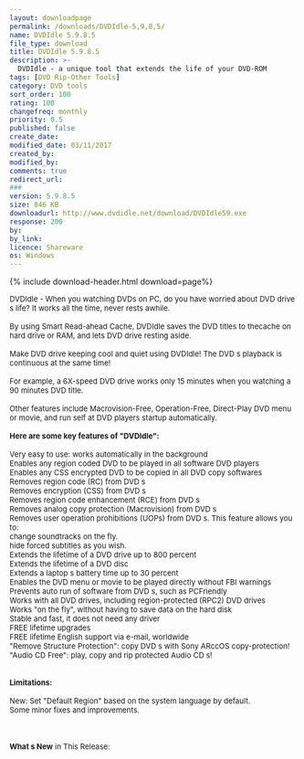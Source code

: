 ```yaml
---
layout: downloadpage
permalink: /downloads/DVDIdle-5,9,8,5/
name: DVDIdle 5.9.8.5
file_type: download
title: DVDIdle 5.9.8.5
description: >-
  DVDIdle - a unique tool that extends the life of your DVD-ROM
tags: [DVD Rip-Other Tools]
category: DVD tools
sort_order: 100
rating: 100
changefreq: monthly
priority: 0.5
published: false
create_date:
modified_date: 03/11/2017
created_by:
modified_by:
comments: true
redirect_url:
###
version: 5.9.8.5
size: 846 KB
downloadurl: http://www.dvdidle.net/download/DVDIdle59.exe
response: 200
by:
by_link:
licence: Shareware
os: Windows
---
```


{% include download-header.html download=page%}

<p style="fix-download-text !important">
<p><font size="2">DVDIdle - When you watching DVDs on PC, do you have worried about DVD drive s life? It works all the time, never rests awhile.<br />
<br />
By using Smart Read-ahead Cache, DVDIdle saves the DVD titles to thecache on hard drive or RAM, and lets DVD drive resting aside.<br />
<br />
Make DVD drive keeping cool and quiet using DVDIdle! The DVD s playback is continuous at the same time!<br />
<br />
For example, a 6X-speed DVD drive works only 15 minutes when you watching a 90 minutes DVD title. <br />
<br />
Other features include Macrovision-Free, Operation-Free, Direct-Play DVD menu or movie, and run self at DVD players startup automatically.<br />
<br />
<span><strong>Here are some key features of "DVDIdle":</strong></span><br />
<br />
Very easy to use: works automatically in the background <br />
Enables any region coded DVD to be played in all software DVD players <br />
Enables any CSS encrypted DVD to be copied in all DVD copy softwares <br />
Removes region code (RC) from DVD s <br />
Removes encryption (CSS) from DVD s <br />
Removes region code enhancement (RCE) from DVD s <br />
Removes analog copy protection (Macrovision) from DVD s <br />
Removes user operation prohibitions (UOPs) from DVD s. This feature allows you to:<br />
change soundtracks on the fly.<br />
hide forced subtitles as you wish. <br />
Extends the lifetime of a DVD drive up to 800 percent <br />
Extends the lifetime of a DVD disc <br />
Extends a laptop s battery time up to 30 percent <br />
Enables the DVD menu or movie to be played directly without FBI warnings <br />
Prevents auto run of software from DVD s, such as PCFriendly <br />
Works with all DVD drives, including region-protected (RPC2) DVD drives <br />
Works "on the fly", without having to save data on the hard disk <br />
Stable and fast, it does not need any driver <br />
FREE lifetime upgrades <br />
FREE lifetime English support via </font><font size="2">e-mail</font><font size="2">, worldwide <br />
"Remove Structure Protection": copy DVD s with Sony ARccOS copy-protection! <br />
"Audio CD Free": play, copy and rip protected Audio CD s! <br />
<br />
<br />
<span><strong>Limitations:</strong></span><br />
<br />
New: Set "Default Region" based on the system language by default. <br />
Some minor fixes and improvements. <!-- google_ad_section_end --></font></p>
<div class="celltext_big"><br />
<br />
<font size="2"><strong>What s New</strong> in This Release:<br />
</font></div></p>
